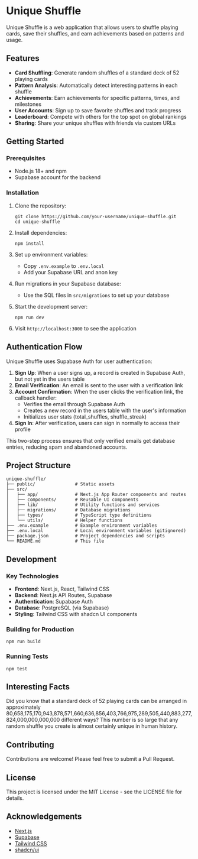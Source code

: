 # Unique Shuffle

Unique Shuffle is a web application that allows users to shuffle playing cards, save their shuffles, and earn achievements based on patterns and usage.

## Features

- **Card Shuffling**: Generate random shuffles of a standard deck of 52 playing cards
- **Pattern Analysis**: Automatically detect interesting patterns in each shuffle
- **Achievements**: Earn achievements for specific patterns, times, and milestones
- **User Accounts**: Sign up to save favorite shuffles and track progress
- **Leaderboard**: Compete with others for the top spot on global rankings
- **Sharing**: Share your unique shuffles with friends via custom URLs

## Getting Started

### Prerequisites

- Node.js 18+ and npm
- Supabase account for the backend

### Installation

1. Clone the repository:

   ```
   git clone https://github.com/your-username/unique-shuffle.git
   cd unique-shuffle
   ```

2. Install dependencies:

   ```
   npm install
   ```

3. Set up environment variables:

   - Copy `.env.example` to `.env.local`
   - Add your Supabase URL and anon key

4. Run migrations in your Supabase database:

   - Use the SQL files in `src/migrations` to set up your database

5. Start the development server:

   ```
   npm run dev
   ```

6. Visit `http://localhost:3000` to see the application

## Authentication Flow

Unique Shuffle uses Supabase Auth for user authentication:

1. **Sign Up**: When a user signs up, a record is created in Supabase Auth, but not yet in the users table
2. **Email Verification**: An email is sent to the user with a verification link
3. **Account Confirmation**: When the user clicks the verification link, the callback handler:
   - Verifies the email through Supabase Auth
   - Creates a new record in the users table with the user's information
   - Initializes user stats (total_shuffles, shuffle_streak)
4. **Sign In**: After verification, users can sign in normally to access their profile

This two-step process ensures that only verified emails get database entries, reducing spam and abandoned accounts.

## Project Structure

```
unique-shuffle/
├── public/               # Static assets
├── src/
│   ├── app/              # Next.js App Router components and routes
│   ├── components/       # Reusable UI components
│   ├── lib/              # Utility functions and services
│   ├── migrations/       # Database migrations
│   ├── types/            # TypeScript type definitions
│   └── utils/            # Helper functions
├── .env.example          # Example environment variables
├── .env.local            # Local environment variables (gitignored)
├── package.json          # Project dependencies and scripts
└── README.md             # This file
```

## Development

### Key Technologies

- **Frontend**: Next.js, React, Tailwind CSS
- **Backend**: Next.js API Routes, Supabase
- **Authentication**: Supabase Auth
- **Database**: PostgreSQL (via Supabase)
- **Styling**: Tailwind CSS with shadcn UI components

### Building for Production

```
npm run build
```

### Running Tests

```
npm test
```

## Interesting Facts

Did you know that a standard deck of 52 playing cards can be arranged in approximately 80,658,175,170,943,878,571,660,636,856,403,766,975,289,505,440,883,277,824,000,000,000,000 different ways? This number is so large that any random shuffle you create is almost certainly unique in human history.

## Contributing

Contributions are welcome! Please feel free to submit a Pull Request.

## License

This project is licensed under the MIT License - see the LICENSE file for details.

## Acknowledgements

- [Next.js](https://nextjs.org/)
- [Supabase](https://supabase.io/)
- [Tailwind CSS](https://tailwindcss.com/)
- [shadcn/ui](https://ui.shadcn.com/)
